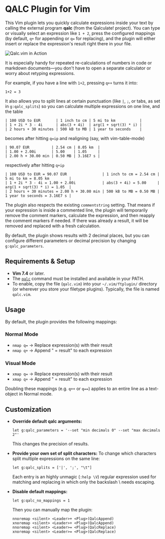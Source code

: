 # QALC Plugin for Vim

This Vim plugin lets you quickly calculate expressions inside your text by calling the external program **qalc** (from the Qalculate!
project). You can type or visually select an expression like `1 + 2`, press the configured mappings (by default, `q+` for appending or `q=` for replacing), and the plugin will either insert or replace the expression's result right there in your file.

![Qalc.vim in Action](https://i.imgur.com/fbvmOcr.gif)

It is especially handy for repeated re-calculations of numbers in code or markdown documents—you don't have to open a separate calculator or worry about retyping expressions.

For example, if you have a line with `1+2`, pressing `q++` turns it into:

    1+2 = 3

It also allows you to split lines at certain punctuation (like `|`, `;`, or tabs, as set in `g:qalc_splits`) so you can calculate multiple expressions on one line, and the table

```
| 100 USD to EUR       | 1 inch to cm | 5 mi to km           |
| 1 + 2i * 3 - 4i      | abs(3 + 4i)  | arg(1 + sqrt(3) * i) |
| 2 hours + 30 minutes | 500 kB to MB | 1 year to seconds    |
```

becomes after hitting `q=ip` and realigning (say, with vim-table-mode)

```
| 90.07 EUR          | 2.54 cm | 8.05 km  |
| 1.00 + 2.00i       | 5.00    | 1.05     |
| 2.00 h + 30.00 min | 0.50 MB | 3.16E7 s |
```

respectively after hitting `q+ip`

```
| 100 USD to EUR = 90.07 EUR                | 1 inch to cm = 2.54 cm | 5 mi to km = 8.05 km         |
| 1 + 2i * 3 - 4i = 1.00 + 2.00i            | abs(3 + 4i) = 5.00     | arg(1 + sqrt(3) * i) = 1.05  |
| 2 hours + 30 minutes = 2.00 h + 30.00 min | 500 kB to MB = 0.50 MB | 1 year to seconds = 3.16E7 s |
```

The plugin also respects the existing `commentstring` setting.
That means if your expression is inside a commented line, the plugin will temporarily remove the comment markers, calculate the expression, and then reapply the comment markers if needed.
If there was already a result, it will be removed and replaced with a fresh calculation.

By default, the plugin shows results with 2 decimal places, but you can configure different parameters or decimal precision by changing `g:qalc_parameters`.

## Requirements & Setup

- **Vim 7.4** or later.
- The [`qalc`](https://github.com/Qalculate/qalculate-gtk) command must be installed and available in your PATH.
- To enable, copy the file (`qalc.vim`) into your `~/.vim/ftplugin/` directory (or wherever you store your filetype plugins). Typically, the file is named `qalc.vim`.

## Usage

By default, the plugin provides the following mappings:

### Normal Mode
- `nmap q=` → Replace expression(s) with their result
- `nmap q+` → Append " = result" to each expression

### Visual Mode
- `xmap q=` → Replace expression(s) with their result
- `xmap q+` → Append " = result" to each expression

Doubling these mappings (e.g. `q++` or `q==`) applies to an entire line as a text-object in Normal mode.

## Customization

- **Override default qalc arguments:**

  ```vim
  let g:qalc_parameters = '--set "min decimals 0" --set "max decimals 2"'
  ```

  This changes the precision of results.

- **Provide your own set of split characters:**
    To change which characters split multiple expressions on the same line:

  ```vim
  let g:qalc_splits = ['|', ';', "\t"]
  ```

    Each entry is an highly unmagic (`:help \V`) regular expression used for matching and replacing in which only the backslash \ needs escaping.

- **Disable default mappings:**

    ```vim
    let g:qalc_no_mappings = 1
    ```

    Then you can manually map the plugin:

    ```vim
    nnoremap <silent> <Leader>+ <Plug>(QalcAppend)
    xnoremap <silent> <Leader>+ <Plug>(QalcAppend)
    nnoremap <silent> <Leader>= <Plug>(QalcReplace)
    xnoremap <silent> <Leader>= <Plug>(QalcReplace)
    ```
